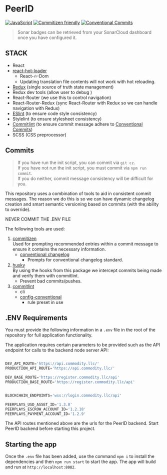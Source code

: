 # PeerID

[![JavaScript](https://img.shields.io/badge/</>-JavaScript-blue.svg)](https://developer.mozilla.org/en-US/docs/Web/JavaScript) [![Commitizen friendly](https://img.shields.io/badge/commitizen-friendly-brightgreen.svg)](http://commitizen.github.io/cz-cli/) [![Conventional Commits](https://img.shields.io/badge/Conventional%20Commits-1.0.0-blue.svg)](https://conventionalcommits.org)

> Sonar badges can be retrieved from your SonarCloud dashboard once you have configured it.

## STACK

- React
- [react-hot-loader](https://www.npmjs.com/package/react-hot-loader)
  - React-🔥-Dom
  - Updating translation file contents will not work with hot reloading.
- [Redux](https://redux.js.org/) (single source of truth state management)
- Redux dev tools (allow user to debug )
- React-Router (we use this to control navigation)
- React-Router-Redux (sync React-Router with Redux so we can handle navigation with Redux)
- [ESlint](https://eslint.org/) (to ensure code style consistency)
- Stylelint (to ensure stylesheet consistency)
- [Commitlint](https://www.npmjs.com/package/@commitlint/cli) (to ensure commit message adhere to [Conventional Commits](https://www.conventionalcommits.org))
- SCSS (CSS preprocessor)

## Commits

> If you have run the init script, you can commit via `git cz`.  
> If you have not run the init script, you must commit via `npm run commit`.  
> If you do neither, commit message consistency will be difficult for you.

This repository uses a combination of tools to aid in consistent commit messages. The reason we do this is so we can have dynamic changelog creation and smart semantic versioning based on commits (with the ability to override).

NEVER COMMIT THE .ENV FILE

The following tools are used:

1. [commitizen](https://www.npmjs.com/package/commitizen)  
   Used for prompting recommended entries within a commit message to ensure it contains the necessary information.
   - [conventional changelog](https://www.npmjs.com/package/cz-conventional-changelog)  
     - Prompts for conventional changelog standard.
2. [husky](https://www.npmjs.com/package/husky)  
   By using the hooks from this package we intercept commits being made and verify them with commitlint.
   - Prevent bad commits/pushes.
3. [commitlint](https://www.npmjs.com/package/@commitlint/cli)
   - cli
   - [config-conventional](https://www.npmjs.com/package/@commitlint/config-conventional)
     - rule preset in use

## .ENV Requirements

You must provide the following information in a `.env` file in the root of the repository for full application functionality.

The application requires certain parameters to be provided such as the API endpoint for calls to the backend node server API:

```js

DEV_API_ROUTE='https://api.commodity.llc/'
PRODUCTION_API_ROUTE='https://api.commodity.llc/'

DEV_BASE_ROUTE='https://register.commodity.llc/api'
PRODUCTION_BASE_ROUTE='https://register.commodity.llc/api'


BLOCKCHAIN_ENDPOINTS='wss://login.commodity.llc/api'

PEERPLAYS_USD_ASSET_ID='1.3.0'
PEERPLAYS_ESCROW_ACCOUNT_ID='1.2.18'
PEERPLAYS_PAYMENT_ACCOUNT_ID='1.2.9'
```

The API routes mentioned above are the urls for the PeerID backend. Start PeerID backend before starting this project.

## Starting the app

Once the `.env` file has been added, use the command `npm i` to install the dependencies and then `npm run start` to start the app. The app will build and run at `http://localhost:8082`.
